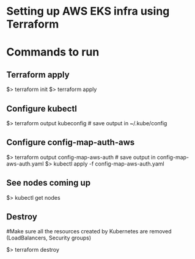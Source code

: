 # Setting up AWS EKS infra using Terraform

# Commands to run 

## Terraform apply
$> terraform init
$> terraform apply


## Configure kubectl
$> terraform output kubeconfig # save output in ~/.kube/config


## Configure config-map-auth-aws

$> terraform output config-map-aws-auth # save output in config-map-aws-auth.yaml
$> kubectl apply -f config-map-aws-auth.yaml


## See nodes coming up

$> kubectl get nodes


## Destroy
#Make sure all the resources created by Kubernetes are removed (LoadBalancers, Security groups)

$> terraform destroy

